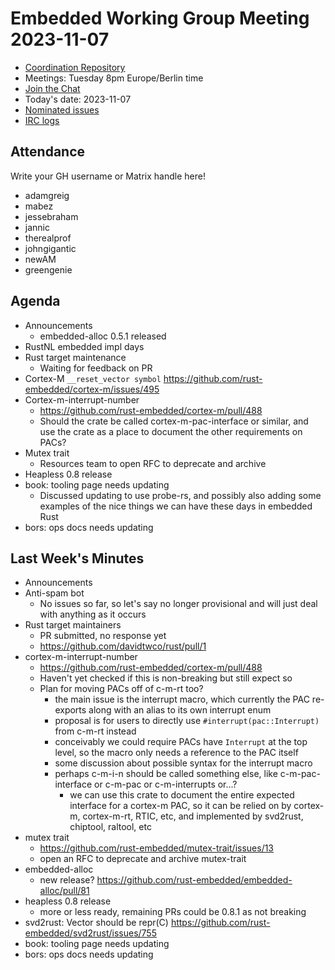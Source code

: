 # Embedded Working Group Meeting 2023-11-07

* [Coordination Repository]
* Meetings: Tuesday 8pm Europe/Berlin time
* [Join the Chat]
* Today's date: 2023-11-07
* [Nominated issues](https://github.com/search?q=org%3Arust-embedded+label%3Anominated+is%3Aopen&type=Issues)
* [IRC logs]

[Coordination Repository]: https://github.com/rust-embedded/wg
[Join the Chat]: https://matrix.to/#/#rust-embedded:matrix.org
[IRC logs]: https://libera.irclog.whitequark.org/rust-embedded/2023-11-07

## Attendance

Write your GH username or Matrix handle here!

* adamgreig
* mabez
* jessebraham
* jannic
* therealprof
* johngigantic
* newAM
* greengenie

## Agenda

* Announcements
    * embedded-alloc 0.5.1 released
* RustNL embedded impl days
* Rust target maintenance
    * Waiting for feedback on PR
* Cortex-M `__reset_vector symbol` https://github.com/rust-embedded/cortex-m/issues/495
* Cortex-m-interrupt-number
    * https://github.com/rust-embedded/cortex-m/pull/488
    * Should the crate be called cortex-m-pac-interface or similar,
      and use the crate as a place to document the other requirements
      on PACs?
* Mutex trait
    * Resources team to open RFC to deprecate and archive
* Heapless 0.8 release
* book: tooling page needs updating
    * Discussed updating to use probe-rs, and possibly also adding some examples of the nice things we can have these days in embedded Rust
* bors: ops docs needs updating

## Last Week's Minutes

* Announcements
* Anti-spam bot
    * No issues so far, so let's say no longer provisional and will just deal with anything as it occurs
* Rust target maintainers
    * PR submitted, no response yet
    * https://github.com/davidtwco/rust/pull/1
* cortex-m-interrupt-number
    * https://github.com/rust-embedded/cortex-m/pull/488
    * Haven't yet checked if this is non-breaking but still expect so
    * Plan for moving PACs off of c-m-rt too?
        * the main issue is the interrupt macro, which currently the PAC re-exports along with an alias to its own interrupt enum
        * proposal is for users to directly use `#interrupt(pac::Interrupt)` from c-m-rt instead
        * conceivably we could require PACs have `Interrupt` at the top level, so the macro only needs a reference to the PAC itself
        * some discussion about possible syntax for the interrupt macro
        * perhaps c-m-i-n should be called something else, like c-m-pac-interface or c-m-pac or c-m-interrupts or...?
            * we can use this crate to document the entire expected interface for a cortex-m PAC, so it can be relied on by cortex-m, cortex-m-rt, RTIC, etc, and implemented by svd2rust, chiptool, raltool, etc
* mutex trait
    * https://github.com/rust-embedded/mutex-trait/issues/13
    * open an RFC to deprecate and archive mutex-trait
* embedded-alloc
    * new release? https://github.com/rust-embedded/embedded-alloc/pull/81
* heapless 0.8 release
    * more or less ready, remaining PRs could be 0.8.1 as not breaking
* svd2rust: Vector should be repr(C) https://github.com/rust-embedded/svd2rust/issues/755
* book: tooling page needs updating
* bors: ops docs needs updating
